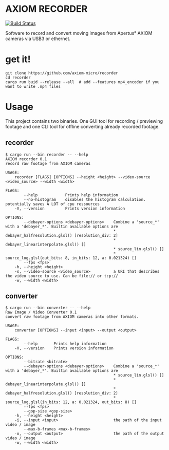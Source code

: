 # AXIOM RECORDER
[![Build Status](https://api.cirrus-ci.com/github/axiom-micro/recorder.svg)](https://cirrus-ci.com/github/axiom-micro/recorder)

Software to record and convert moving images from Apertus° AXIOM cameras via USB3 or ethernet.

# get it!
```shell script
git clone https://github.com/axiom-micro/recorder
cd recorder
cargo run buid --release --all  # add --features mp4_encoder if you want to write .mp4 files
```

# Usage
This project contains two binaries. One GUI tool for recording / previewing footage and one CLI tool for offline 
converting already recorded footage.

## recorder
```shell script
$ cargo run --bin recorder -- --help
AXIOM recorder 0.1
record raw footage from AXIOM cameras

USAGE:
    recorder [FLAGS] [OPTIONS] --height <height> --video-source <video_source> --width <width>

FLAGS:
        --help            Prints help information
        --no-histogram    disables the histogram calculation. potentially saves A LOT of cpu ressources
    -V, --version         Prints version information

OPTIONS:
        --debayer-options <debayer-options>    Combine a 'source_*' with a 'debayer_*'. Builtin available options are 
                                               * debayer_halfresolution.glsl() [resolution_div: 2]
                                               * debayer_linearinterpolate.glsl() []
                                               * source_lin.glsl() []
                                               * source_log.glsl(out_bits: 8, in_bits: 12, a: 0.021324) []
        --fps <fps>                            
    -h, --height <height>                      
    -s, --video-source <video_source>          a URI that describes the video source to use. Can be file:// or tcp://
    -w, --width <width>                      
```

## converter
```shell script
$ cargo run --bin converter -- --help
Raw Image / Video Converter 0.1
convert raw footage from AXIOM cameras into other formats.

USAGE:
    converter [OPTIONS] --input <input> --output <output>

FLAGS:
        --help       Prints help information
    -V, --version    Prints version information

OPTIONS:
        --bitrate <bitrate>                    
        --debayer-options <debayer-options>    Combine a 'source_*' with a 'debayer_*'. Builtin available options are 
                                               * source_lin.glsl() []
                                               * debayer_linearinterpolate.glsl() []
                                               * debayer_halfresolution.glsl() [resolution_div: 2]
                                               * source_log.glsl(in_bits: 12, a: 0.021324, out_bits: 8) []
        --fps <fps>                            
        --gop-size <gop-size>                  
    -h, --height <height>                      
    -i, --input <input>                        the path of the input video / image
        --max-b-frames <max-b-frames>          
    -o, --output <output>                      the path of the output video / image
    -w, --width <width>                        
```

